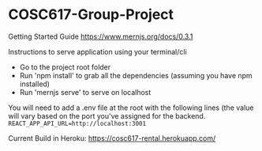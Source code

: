 # COSC617-Group-Project

Getting Started Guide
https://www.mernjs.org/docs/0.3.1

Instructions to serve application using your terminal/cli
- Go to the project root folder
- Run 'npm install' to grab all the dependencies (assuming you have npm installed)
- Run 'mernjs serve' to serve on localhost

You will need to add a .env file at the root with the following lines (the value will vary based on the port you've assigned for the backend.
```REACT_APP_API_URL=http://localhost:3001```

Current Build in Heroku: https://cosc617-rental.herokuapp.com/
